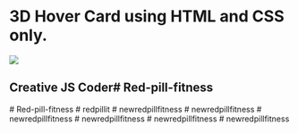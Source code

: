 # 3D Hover Card using HTML and CSS only. 

<img src="./img/3D Hover Card using HTML and CSS only.png">


## Creative JS Coder#   R e d - p i l l - f i t n e s s  
 #   R e d - p i l l - f i t n e s s  
 #   r e d p i l l i t  
 #   n e w r e d p i l l f i t n e s s  
 #   n e w r e d p i l l f i t n e s s  
 #   n e w r e d p i l l f i t n e s s  
 #   n e w r e d p i l l f i t n e s s  
 #   n e w r e d p i l l f i t n e s s  
 #   n e w r e d p i l l f i t n e s s  
 